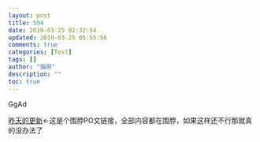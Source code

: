 ```yaml
---
layout: post
title: 594
date: 2019-03-25 02:32:54
updated: 2019-03-25 05:55:56
comments: true
categories: [Text]
tags: []
author: "猫厨"
description: ""
toc: true
---
```


<p>GgAd</p> 
<p><a rel="nofollow" href="https://weibo.com/7047241412/HmtjJwiZ7?from=page_1005057047241412_profile&amp;wvr=6&amp;mod=weibotime" target="_blank"  >昨天的更新</a>←这是个围脖PO文链接，全部内容都在围脖，如果这样还不行那就真的没办法了</p>